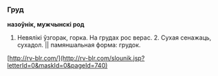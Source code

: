 ### Груд
**назоўнік, мужчынскі род**

1. Невялікі ўзгорак, горка. На грудах рос верас. 2. Сухая сенажаць, сухадол. || памяншальная форма: грудок.

<a rel="author">[http://rv-blr.com/](http://rv-blr.com/slounik.jsp?letterId=0&maskId=0&pageId=740)</a>
